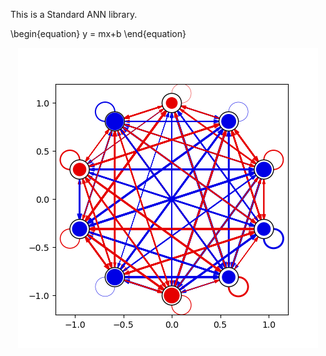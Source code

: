 This is a Standard ANN library.

\begin{equation}
y = mx+b
\end{equation}

<p align="center">
  <img src="standard_ANN.csv.png" />
</p>
